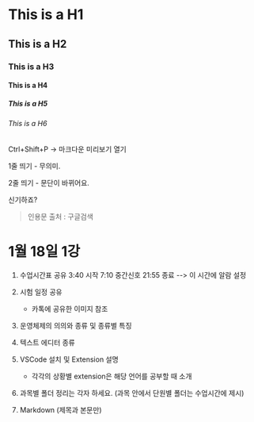 # This is a H1
## This is a H2
### This is a H3
#### This is a H4
##### This is a H5
###### This is a H6


Ctrl+Shift+P -> 마크다운 미리보기 열기


1줄 띄기 - 
무의미.

2줄 띄기 - 문단이 바뀌어요.

신기하죠?

> 인용문 출처 : 구글검색

# 1월 18일 1강

1. 수업시간표 공유
    3:40 시작
    7:10 중간신호
    21:55 종료
        --> 이 시간에 알람 설정

2. 시험 일정 공유
    - 카톡에 공유한 이미지 참조

3. 운영체제의 의의와 종류 및 종류별 특징

4. 텍스트 에디터 종류

5. VSCode 설치 및 Extension 설명
    - 각각의 상황별 extension은 해당 언어를 공부할 때 소개
  
6. 과목별 폴더 정리는 각자 하세요.
    (과목 안에서 단원별 폴더는 수업시간에 제시)

7. Markdown (제목과 본문만)



